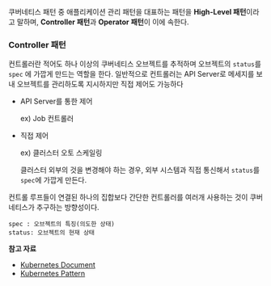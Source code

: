 쿠버네티스 패턴 중 애플리케이션 관리 패턴을 대표하는 패턴을 **High-Level 패턴**이라고 말하며, **Controller 패턴**과 **Operator 패턴**이 이에 속한다.

### Controller 패턴

컨트롤러란 적어도 하나 이상의 쿠버네티스 오브젝트를 추적하며 오브젝트의 `status`를 `spec` 에 가깝게 만드는 역할을 한다. 일반적으로 컨트롤러는 API Server로 메세지를 보내 오브젝트를 관리하도록 지시하지만 직접 제어도 가능하다

- API Server를 통한 제어

    ex) Job 컨트롤러

- 직접 제어

    ex) 클러스터 오토 스케일링

    클러스터 외부의 것을 변경해야 하는 경우, 외부 시스템과 직접 통신해서 `status`를 `spec`에 가깝게 만든다.

컨트롤 루프들이 연결된 하나의 집합보다 간단한 컨트롤러를 여러개 사용하는 것이 쿠버네티스가 추구하는 방향성이다.

```
spec : 오브젝트의 특징(의도한 상태)
status: 오브젝트의 현재 상태
```

**참고 자료**

- [Kubernetes Document](https://kubernetes.io/ko/docs/concepts/overview/working-with-objects/kubernetes-objects/#kubernetes-objects)
- [Kubernetes Pattern](https://jflip.tistory.com/13)
